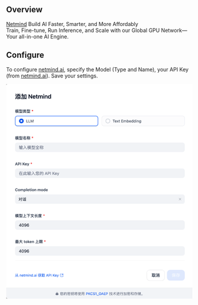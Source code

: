 ## Overview
[Netmind](https://www.netmind.ai/) Build AI Faster, Smarter, and More Affordably  
Train, Fine-tune, Run Inference, and Scale with our Global GPU Network—Your all-in-one AI Engine.

## Configure
To configure [netmind.ai](https://www.netmind.ai/), specify the Model (Type and Name), your API Key (from [netmind.ai](https://www.netmind.ai/)). Save your settings.

![](./_assets/netmind.png)
